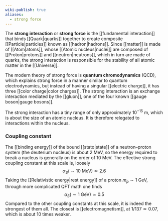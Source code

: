 ```yaml
---
wiki-publish: true
aliases:
  - strong force
---
```

The **strong interaction** or **strong force** is the [[fundamental interaction]] that binds [[Quark|quarks]] together to create composite [[Particle|particles]] known as [[hadron|hadrons]]. Since [[matter]] is made of [[Atom|atoms]], whose [[Atomic nucleus|nuclei]] are composed of [[Proton|protons]] and [[neutron|neutrons]], which in turn are made of quarks, the strong interaction is responsible for the stability of all atomic matter in the [[Universe]].

The modern theory of strong force is **quantum chromodynamics** (QCD), which explains strong force in a manner similar to quantum electrodynamics, but instead of having a singular [[electric charge]], it has three [[color charge|color charges]]. The strong interaction is an exchange interaction mediated by the [[gluon]], one of the four known [[gauge boson|gauge bosons]].

The strong interaction has a tiny range of only approximately $10^{-15}\text{ m}$, which is about the size of an atomic nucleus. It is therefore relegated to interactions within the nucleus.
### Coupling constant
The [[binding energy]] of the bound [[stato|state]] of a neutron–proton system (the deuterium nucleus) is about 2 MeV, so the energy required to break a nucleus is generally on the order of 10 MeV. The effective strong coupling constant at this scale is, loosely
$$\alpha_{S}(\sim10\text{ MeV})\simeq 2.6$$
Taking the [[Relativistic energy|rest energy]] of a proton $m_{p}\sim 1\text{ GeV}$, through more complicated QFT math one finds
$$\alpha_{S}(\sim1\text{ GeV})\simeq 0.5$$
Compared to the other coupling constants at this scale, it is indeed the strongest of them all. The closest is [[electromagnetism]], at $1/137\simeq 0.07$, which is about 10 times weaker.